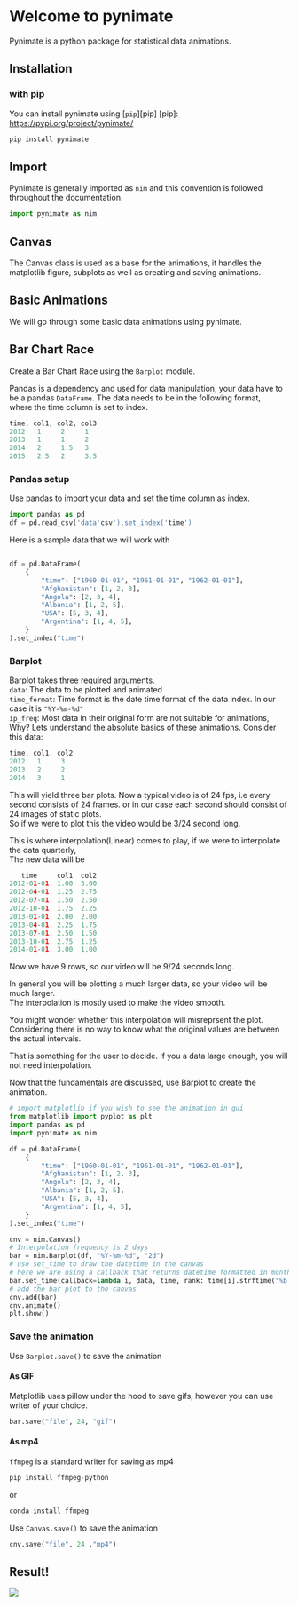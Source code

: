 # Welcome to pynimate
Pynimate is a python package for statistical data animations.

## Installation
### with pip

You can install pynimate using [`pip`][pip]
  [pip]: https://pypi.org/project/pynimate/
``` sh
pip install pynimate
```

## Import
Pynimate is generally imported as `nim` and this convention is followed throughout the documentation.
``` python
import pynimate as nim
```

## Canvas
The Canvas class is used as a base for the animations, it handles the matplotlib figure, subplots
as well as creating and saving animations.

## Basic Animations
We will go through some basic data animations using pynimate.

## Bar Chart Race
Create a Bar Chart Race using the `Barplot` module.

Pandas is a dependency and used for data manipulation, your data have to be a pandas `DataFrame`.
The data needs to be in the following format,  
where the time column is set to index.
```python
time, col1, col2, col3
2012   1     2     1
2013   1     1     2
2014   2     1.5   3
2015   2.5   2     3.5
```
### Pandas setup
Use pandas to import your data and set the time column as index.
```python 
import pandas as pd
df = pd.read_csv('data'csv').set_index('time')
```

Here is a sample data that we will work with
```py

df = pd.DataFrame(
    {
        "time": ["1960-01-01", "1961-01-01", "1962-01-01"],
        "Afghanistan": [1, 2, 3],
        "Angola": [2, 3, 4],
        "Albania": [1, 2, 5],
        "USA": [5, 3, 4],
        "Argentina": [1, 4, 5],
    }
).set_index("time")
```
### Barplot
Barplot takes three required arguments.    
`data`: The data to be plotted and animated  
`time_format`: Time format is the date time format of the data index. In our case it is `"%Y-%m-%d"`  
`ip_freq`: Most data in their original form are not suitable for animations, Why?
Lets understand the absolute basics of these animations. Consider this data:  
```python
time, col1, col2
2012   1     3  
2013   2     2   
2014   3     1
```
This will yield three bar plots. Now a typical video is of 24 fps, i.e every second consists of 24 frames.
or in our case each second should consist of 24 images of static plots.  
So if we were to plot this the video would be 3/24 second long.  

This is where interpolation(Linear) comes to play, if we were to interpolate the data quarterly,  
The new data will be
```py
   time     col1  col2
2012-01-01  1.00  3.00
2012-04-01  1.25  2.75
2012-07-01  1.50  2.50
2012-10-01  1.75  2.25
2013-01-01  2.00  2.00
2013-04-01  2.25  1.75
2013-07-01  2.50  1.50
2013-10-01  2.75  1.25
2014-01-01  3.00  1.00
```  
Now we have 9 rows, so our video will be 9/24 seconds long.

In general you will be plotting a much larger data, so your video will be much larger.  
The interpolation is mostly used to make the video smooth.  

You might wonder whether this interpolation will misreprsent the plot. Considering there is no way to
know what the original values are between the actual intervals.  

That is something for the user to decide. If you a data large enough, you will not need interpolation.  

Now that the fundamentals are discussed, use Barplot to create the animation.  
```py
# import matplotlib if you wish to see the animation in gui
from matplotlib import pyplot as plt
import pandas as pd
import pynimate as nim

df = pd.DataFrame(
    {
        "time": ["1960-01-01", "1961-01-01", "1962-01-01"],
        "Afghanistan": [1, 2, 3],
        "Angola": [2, 3, 4],
        "Albania": [1, 2, 5],
        "USA": [5, 3, 4],
        "Argentina": [1, 4, 5],
    }
).set_index("time")

cnv = nim.Canvas()
# Interpolation frequency is 2 days
bar = nim.Barplot(df, "%Y-%m-%d", "2d")
# use set_time to draw the datetime in the canvas
# here we are using a callback that returns datetime formatted in month, year
bar.set_time(callback=lambda i, data, time, rank: time[i].strftime("%b, %Y"))
# add the bar plot to the canvas
cnv.add(bar)
cnv.animate()
plt.show()
```

### Save the animation
Use `Barplot.save()` to save the animation
#### As GIF
Matplotlib uses pillow under the hood to save gifs, however you can use writer of your choice.
```py
bar.save("file", 24, "gif")
```

#### As mp4

`ffmpeg` is a standard writer for saving as mp4
```py
pip install ffmpeg-python
```
or 
```py
conda install ffmpeg
```
Use `Canvas.save()` to save the animation
```py
cnv.save("file", 24 ,"mp4")
```

## Result!
![](../assets/example2.gif)
